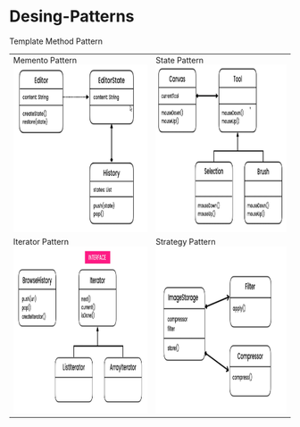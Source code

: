 # Desing-Patterns

<table>
<tr>
<td>
Memento Pattern

<img alt="img.png" src="images/memento.png" width="400" height="300"/>
</td>
<td>
State Pattern

<img alt="img.png" src="images/state.png" width="400" height="300"/>
</td>
</tr>
<tr>
<td>
Iterator Pattern

<img alt="img.png" src="images/iterator.png" width="400" height="300"/>
</td>
<td>
Strategy Pattern

<img alt="img.png" src="images/strategy.png" width="400" height="300"/>
</td>
</tr>

Template Method Pattern

</table>
